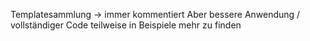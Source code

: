 Templatesammlung -> immer kommentiert
Aber bessere Anwendung / vollständiger Code teilweise in Beispiele mehr zu finden